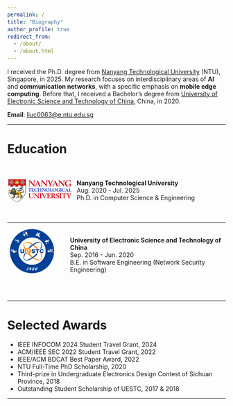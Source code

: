 ```yaml
---
permalink: /
title: "Biography"
author_profile: true
redirect_from: 
  - /about/
  - /about.html
---
```


I received the Ph.D. degree from [Nanyang Technological University](https://www.ntu.edu.sg/) (NTU), Singapore, in 2025. My research focuses on interdisciplinary areas of **AI** and **communication networks**, with a specific emphasis on **mobile edge computing**. Before that, I received a Bachelor’s degree from [University of Electronic Science and Technology of China](https://www.uestc.edu.cn/), China, in 2020.

**Email**: liuc0063@e.ntu.edu.sg

<hr>

# Education 

<div style="display: flex; align-items: center;">
    <div style="width: 150px; height: 120px; margin-right: 10px;">
        <img src="../images/NTU_Logo.png" alt="NTU Logo" style="width: 100%; height: 100%; object-fit: contain;" />
    </div>
    <div>
        <b>Nanyang Technological University</b> <br>
        Aug. 2020 - Jul. 2025  <br>
        Ph.D. in Computer Science & Engineering
<!--         Also affiliated with <a href="https://www.ntu.edu.sg/erian">Energy Research Institute @ NTU</a> -->
    </div>
</div>

---


<div style="display: flex; align-items: center;">
    <div style="width: 150px; height: 120px; margin-right: 10px;">
        <img src="../images/UESTC_Logo.png" alt="UESTC Logo" style="width: 85%; height: 85%; object-fit: contain;" />
    </div>
    <div>
        <b>University of Electronic Science and Technology of China</b> <br>
        Sep. 2016 - Jun. 2020 <br>
        B.E. in Software Engineering (Network Security Engineering)
    </div>
</div>

&nbsp;

<hr>

# Selected Awards
+ IEEE INFOCOM 2024 Student Travel Grant, 2024
+ ACM/IEEE SEC 2022 Student Travel Grant, 2022
+ IEEE/ACM BDCAT Best Paper Award, 2022
+ NTU Full-Time PhD Scholarship, 2020
+ Third-prize in Undergraduate Electronics Design Contest of Sichuan Province, 2018
+ Outstanding Student Scholarship of UESTC, 2017 & 2018
  
<hr>
